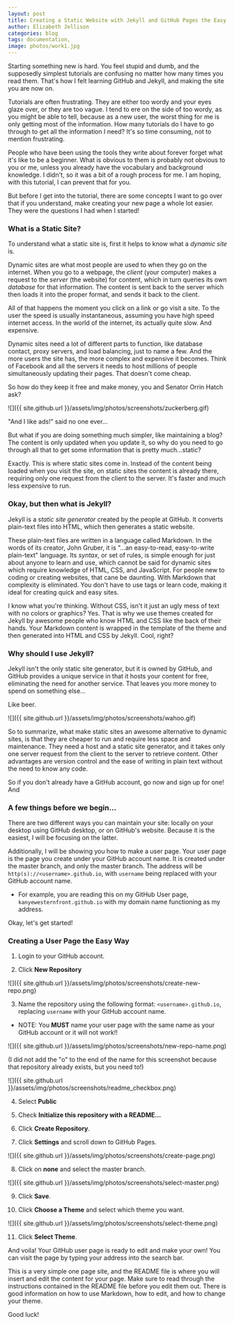 ```yaml
---
layout: post
title: Creating a Static Website with Jekyll and GitHub Pages the Easy Way)
author: Elizabeth Jellison
categories: blog
tags: documentation,
image: photos/work1.jpg
---
```


Starting something new is hard. You feel stupid and dumb, and the supposedly simplest tutorials are confusing no matter how many times you read them. That's how I felt learning GitHub and Jekyll, and making the site you are now on.

Tutorials are often frustrating. They are either too wordy and your eyes glaze over, or they are too vague. I tend to ere on the side of too wordy, as you might be able to tell, because as a new user, the worst thing for me is only getting most of the information. How many tutorials do I have to go through to get all the information I need? It's so time consuming, not to mention frustrating.

People who have been using the tools they write about forever forget what it's like to be a beginner. What is obvious to them is probably not obvious to you or me, unless you already have the vocabulary and background knowledge. I didn't, so it was a bit of a rough process for me. I am hoping, with this tutorial, I can prevent that for you.

But before I get into the tutorial, there are some concepts I want to go over that if you understand, make creating your new page a whole lot easier. They were the questions I had when I started!

### What is a Static Site?

To understand what a static site is, first it helps to know what a *dynamic site* is.

Dynamic sites are what most people are used to when they go on the internet. When you go to a webpage, the *client* (your computer) makes a request to the *server* (the website) for content, which in turn queries its own *database* for that information. The content is sent back to the server which then loads it into the proper format, and sends it back to the client.

All of that happens the moment you click on a link or go visit a site. To the user the speed is usually instantaneous, assuming you have high speed internet access. In the world of the internet, its actually quite slow. And expensive.

Dynamic sites need a lot of different parts to function, like database contact, proxy servers, and load balancing, just to name a few. And the more users the site has, the more complex and expensive it becomes. Think of Facebook and all the servers it needs to host millions of people simultaneously updating their pages. That doesn't come cheap.

So how do they keep it free and make money, you and Senator Orrin Hatch ask?

![]({{ site.github.url }}/assets/img/photos/screenshots/zuckerberg.gif)

"And I like ads!" said no one ever...

But what if you are doing something much simpler, like maintaining a blog? The content is only updated when you update it, so why do you need to go through all that to get some information that is pretty much...static?    

Exactly. This is where static sites come in. Instead of the content being loaded when you visit the site, on static sites the content is already there, requiring only one request from the client to the server. It's faster and much less expensive to run.

### Okay, but then what is Jekyll?

Jekyll is a *static site generator* created by the people at GitHub. It converts plain-text files into HTML, which then generates a static website.

These plain-text files are written in a language called Markdown. In the words of its creator, John Gruber, it is "...an easy-to-read, easy-to-write plain-text" language. Its *syntax*, or set of rules, is simple enough for just about anyone to learn and use, which cannot be said for dynamic sites which require knowledge of HTML, CSS, and JavaScript. For people new to coding or creating websites, that cane be daunting. With Markdown that complexity is eliminated. You don't have to use tags or learn code, making it ideal for creating quick and easy sites.

I know what you're thinking. Without CSS, isn't it just an ugly mess of text with no colors or graphics? Yes. That is why we use themes created for Jekyll by awesome people who know HTML and CSS like the back of their hands. Your Markdown content is wrapped in the template of the theme and then generated into HTML and CSS by Jekyll. Cool, right?

### Why should I use Jekyll?

Jekyll isn't the only static site generator, but it is owned by GitHub, and GitHub provides a unique service in that it hosts your content for free, eliminating the need for another service. That leaves you more money to spend on something else...

Like beer.    

![]({{ site.github.url }}/assets/img/photos/screenshots/wahoo.gif)

So to summarize, what make static sites an awesome alternative to dynamic sites, is that they are cheaper to run and require less space and maintenance. They need a host and a static site generator, and it takes only one server request from the client to the server to retrieve content. Other advantages are version control and the ease of writing in plain text without the need to know any code.

So if you don't already have a GitHub account, go now and sign up for one! And

### A few things before we begin...

There are two different ways you can maintain your site: locally on your desktop using GitHub desktop, or on GitHub's website.
Because it is the easiest, I will be focusing on the latter.

Additionally, I will be showing you how to make a user page. Your user page is the page you create under your GitHub account name. It is created under the master branch, and only the master branch.
The address will be `http(s)://<username>.github.io`, with `username` being replaced with your GitHub account name.

 * For example, you are reading this on my GitHub User page, `kanyewesternfront.github.io` with my domain name functioning as my address.

Okay, let's get started!

### Creating a User Page the Easy Way

1. Login to your GitHub account.

2. Click **New Repository**

![]({{ site.github.url }}/assets/img/photos/screenshots/create-new-repo.png)

3. Name the repository using the following format: `<username>.github.io`, replacing `username` with your GitHub account name.

  - NOTE: You **MUST** name your user page with the same name as your GitHub account or it will not work!!

![]({{ site.github.url }}/assets/img/photos/screenshots/new-repo-name.png)

(I did not add the "o" to the end of the name for this screenshot because that repository already exists, but you need to!)

![]({{ site.github.url }}/assets/img/photos/screenshots/readme_checkbox.png)

4. Select **Public**

5. Check **Initialize this repository with a README...**

6. Click **Create Repository**.

7. Click **Settings** and scroll down to GitHub Pages.

![]({{ site.github.url }}/assets/img/photos/screenshots/create-page.png)

8. Click on **none** and select the master branch.

![]({{ site.github.url }}/assets/img/photos/screenshots/select-master.png)

9. Click **Save**.

10. Click **Choose a Theme** and select which theme you want.

![]({{ site.github.url }}/assets/img/photos/screenshots/select-theme.png)

11. Click **Select Theme**.

And voila! Your GitHub user page is ready to edit and make your own! You can visit the page by typing your address into the search bar.

This is a very simple one page site, and the README file is where you will insert and edit the content for your page.
Make sure to read through the instructions contained in the README file before you edit them out. There is good information on how to use Markdown, how to edit, and how to change your theme.

Good luck!
